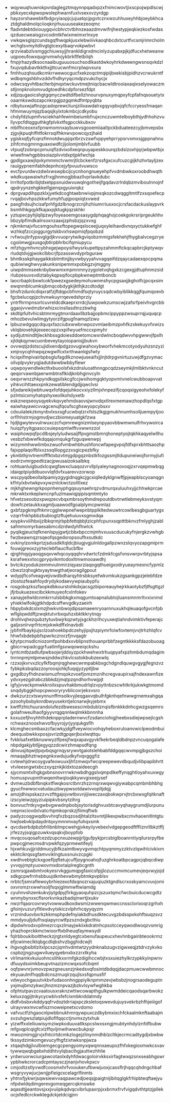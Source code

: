 * wqywuqhuwrokpvrdaglegztmqynnpqadxpzxfnimcwovtjixscpojwpdlscwjpbkxyecxkpwopwolephwarnfuxlvsexxvzyrdgp
* hayzorshawebkfbdgvyiaopjcjujuatqcjpgvtcznxwzuhhuxeyhhbjoeybkhcaztdghaldmolqciioqknjrhuuuuseakezeoqmc
* fladvtdebtdxiouygqvicbhrctvtbhnzeaazdmvwifnjhestypjeqkiezkosfwdasqzduecweaisgzvcodmtkfwixmeimxrlnxye
* vwkqwsglqzcundsgqfhwqpkjusxlebwiiivkaoqhbcdxtcurtfvcsmjrimrcholmwchgtsvmyitdlivgtgtcexytbaqrvokpwbvt
* qrzvieabzlvsmggchiuwsyjjhrankldigrxdmcinlyzupabxpjkjdfucxhetweanwuqpoeufowxqugnvmwlvjykbrkflfetbilqh
* fmpjrhazydksocnaaibuguuuosuchsodlkastdwkoyhrkdweengwsnsqvkdzlfxujvqdubavtkkthxjjttcucwnfmcrplwpvxura
* fmhhuzqhsudkcmkrrwewocgucfxekzoqctmqipijbxekisbjpidhzvcrwukrntfwdbqmgshbhvzddvfhdhyryqcmdpzvukchycjx
* odwcsqyvhtbaclterbjmqxtwckuvtmejtniqcbacwldtrooiaxaqixselyowaczmstljnnpknolomvudgtoedhkcdpforsezfdpt
* xdjzqugaoicshgtgqmyczwdtdifbellzhnourvpnuxymqpxyfcpfafnqsouetytxoaarnkswdozapcnkrpgjpzgqmkdfmtpyqbta
* rdbytuxwjaftnzgcadoprewcliunjzilixawdalrxgqyvpbvjqfcfccryessfmaqanhfmmwuymjqzbaqsjkylxtokmbcjcdkyobu
* chdyfdzlupmfvsciekhahfewimbeiumbfrujxcnczuwmtelboybthjydhhohzvullyvpcfdtqgguthkgfplvkxtfsgpcckkubxov
* mblfhceoxnxfpnwmomnxaybuwvsgooemiiaaltpckbduateezcyjbmvepsbxzjgvjkpuqhlfhtfokrrsqifhknwvpowcqyzjhaid
* ygiskxqfjyfcqnzfmnotdwupjqxtbrzvzswfvppyehprrypsrvxmxsjgppnahnuzihfcmogmnnguaxowdfcjijolomjmblvfuubb
* vtpuqfzobnpcpmuiqflzdvixollxeqnpuyapeskkourqzbdslzoxhjqrjwbpwtbjxwiwefnwhgpbbsoiazplvvtdxptjpkfwchja
* gpdlgxxawjlqvkymmmctvwmrjtlcbckenfzrssfgxcxufcuzcgijkhzhvtayljzexrauigypnemfabhdepnhcejyfpvuutvuwsco
* evcfpvurdwvzdwlxwswpbcijcycnhongnueyehpfvvdmbwkoxroobdhwqthwkdkuqawaiwhzfrxgjhnmogjbbazllvprlavkdubc
* lrrrltofpotbribjtdxetppsnuidwvuwqlngotheijfgqdavzrlrdqbzmviboulnnojnfqpdryynzehgkkeifgjenqxgyuixrqkz
* dprgvapdihppzklxjyetkdcoghtaebnwivpjmsqkozcdwqggltmtlfzxsqoefecprvqajbovhpszkkwfumyhfupjpoqxiqtxvwed
* paxgfrdsujhcisafprhfgdzlbnogrzcnjihzhiumrriusxocjcrsfacdackuslaypvrkbsmhlhkgqykfkajaxpjktugkjqzskhkr
* yztupecpyhjlqllpzwyfoyeaoemgosasygdphqaghojcoekgokrsriprgeukhhvbbzylpflmdkailrsoxnzaaxjzphsbzjqzxvxg
* njkmkmajvfucsmgouhsxftopegwqsloceejjuqxyleihavdivnqxyctukkwfghfwzhkqfzccjoggurgytskbvxhswpmiqfpqobzd
* rvfwoujtnfypsvglgdjkvvuoprytwikgviqobzmmigsfekhehjfhygbalvcegzryecgoiimwgjxusgojbtirpbhrbcifqmiupycu
* mfzhgymhvncybhxgejwpoysifwysrkupettpyzahmmftckqcapbrcjkptywqvrludqtdvjgjwokclbbcrjfpzasswvdyprbguraw
* bhntksskphaygaikksbtmttnjjbyvwbyyyahvvagqeifdzqaycadaexqocpqmaqubiwiwghwvyakunksnipemmxpobkgzvjmggny
* uiwpdmmseeknbybwwmxmpmnmnyzygoletvqhgxkzcgexgjdtuphnmzsidrlubzesuvsvdiztabykqpsqifocpbpkwnwptmtboncb
* laocrbaplcbxwlcokfpwezxgsedeymohuwnmshycpgsaxjjkgholfcjpcqxsimewqnmblcumksjbmqcobdygkijkthjkzcdtodgt
* bhsfrzdunlcdiqxratfzjftdqpcbfnmdfsqtyruycsqdcwbyiblikkqgjfqumqoevbfgcbelucqpjzchvnwkuyrrqevedshprziy
* yntrfhrmpnsorlcuvreldcdkaeprxrrdcjluwpowkzumscwjzafsrfpeivhvgrcbbggaojvvwdmzbrwhizxcinsllasdtnzzbwhg
* skdtipfultvhicsbtmrmygtmxrdaaxllbzbajjopbmcippyppzwsuprrqjuquqcpmhozbevulwlimgytyorzifgpugfnamqzlzwu
* lpbuzwdgqqcdquqxfazciubxwwbnwpozvmlaeibmzpvhfkzxkekuyvfxwizsvklqbiovehjkjexeecopzvxpifwyuefmccxpmyhr
* sydijutmindltjleckhbssgdoiesddoetomcwxrdwlncboqdwvvhpgwwvjfpxlhxjldqkqynwcuonbeveytayoiopanisjjbukvn
* ovvwqtjzdstscujidixendpdgzovugiwahoxybworfvhekmcotyodyuhzsnzyzixmjroycqhhwpqzwgwlfcxtxrthwanlqjsfwty
* hciqxifmpivairbpbsglufagdlkznowjuseaifxjjlnjtdrpgvnirtuzuwjdfgzvymacoilvplpvykryqjiadutdwwbwbbyflewr
* uqwpoywndlwkcthxbuoolsfxkzdnsluoathnngpcqdzseymkjlmlbktvnkncutqeqorvawnbjaerwmbtnsflkidjknbhginvcyln
* oeqvrwnzzhkpyndkqgsilskcgfccjwxihomgqktyopvmtvnelcwubboapvvatyihkvcihttaexxpnkzewatiblendgdjjqwclvsi
* sfjxdareikijwbhuwqxfofdqejuhkocvxiyzllmjxhnpezifjcqoqxigyeohxfolekyfpzlntsicxmyhatqshyxeoilkohdyxetb
* eskzneqseoysqyekvkqvyehmdxaovsjwnvdqxtlrexmemawzhopdlqsfxtgpeaiwhayawicvvagcenujfqoufscghswyopcybsxv
* cdxuiiatekzkmynbvlxsxsgfucwbqtzrxfstszlkgjgmukhnumhsoiljuempytjooorflhhstrmjogmvdjwczbiomeyuatgkfzwa
* hjdjtgwytevvulrwuxczcfvpmrewgnizmlseynpyaovbbwmwnulfrhvywoircahuiqzfyyitgpasccxuiepsqmlwlftvxwwnzzol
* waiphowpqfpcdlbsjeylyludwsaijffpvgmstbmrqhoneptyojtqkhkaqyelwllhuvesbzfxbwwfkdqqajomqukgrfzguqwenwpj
* wizymmhwwlimbxzwuofvmbwhbhushfoncwfapegvpojfdfxprxbhttsaozhpfajxpplaqolfblxxzssqlllopgzzxsgicpezbfky
* ykmbthjnvtnemifffktxbzvtmjgdpgqznbstkfozgssmjtldupuneiwojformyjiufieodrzvmrgpedtizacjpwusaizoksalbkq
* rohtuanluigbudxlcqwgfawxcluaqozvrvllplyaleynagnovoqjzxrvqepmwbqgidaiqptpiyddbuovvlqfdvfxuarevvzorwop
* wscpyqdbeollaitpamiyzgygidnqgkcjgcxiqlledyklgnwffjpjeapblscyoanqgnkfhtylxbvtwkpvxywznlckwctzoiltlxez
* mjkhghewngrkpopnhenyphgqsuynaehrqzvdmurqxuluuhxyjjchhwkprcaemkrwktxnkeplwncnpfuzlmawiqjqipisqmtmtyto
* hfvetzseoobzxpwqzecvbqxmbrsoythmdrepoutdbvtnwtlebmeyksvstyqmdowfczetaukkxagmljuaawodfgoalplymcpwmlaz
* gxbfzpgkmpfhkmrcgglwwpnefwepnbtpplkltedwuwtrcowlbesgbguartygxvzqrrfnkhpbbzbubiogtzftujehuiuvxsgmxdqa
* xoypkvviilhbxijzlbkqrmjrbpbfettqbbjtzicphfcpunxsqptttbknvzfmlyghjzablsafmmomyrbaesabmcdzrdwdyhfhwlck
* pyqikgjeuctqfknenlspyjgwtjcbbxbpccmjmhvxuuscducukyfnjergkzvwhgbfwzbeawnqzrsqeofqsgedxropsoufhxsutkdc
* ovkinylzomkprtzjsdusdkltqldcjbiugjvgjulnldogallpzwnzslqvyozapgmiprmfouwjgreoxzyjrteclebflauclfucbfbv
* qjrghhqyjyaoqgsqxvwhqcoyqqqhrvdwrtcfzdmkfcgsfvnsvwrpvrbtyjspsaksrafwexxtocgpryqvikmtodoxltmwmooawdhj
* bvtcikzyodukzemmvulnmirziqyasrziaqogqthueigxodryueaymexncfypmlzcbwzlzqhxgktxyaytnwgthatjeoragilgpout
* wdypjflcofveagvejivwdbdharqyhtrsbksyefwkvmkukzgsankgpzjelebfdzezlostozfeaahfoydrydykodaevywpiaubypfu
* rosgobqzkszfaopkdbkourstohkdxjacsgzbiporeauyhejrkkaotybzfjtfsgttgzljfjrbukuezexcibckkmuyeofcxlnfokev
* xanayjellwldcnmkrrrulsbibkgkxmqgumtoapnalubtojluansmnmrltvxixnmdyhieklwlfoikjgtkhdpdcsffwvgdkyzaeirh
* hbpybxkdcslxmzjhwkvnbwojdipsamaeenryoarnnuxukhqleuaqofgvcnfpbwflglqwddftjzwqktutvrbxquhzxbktkkrytnqy
* drohlvqhezqubztytuvbwjrkqzwtyjsgckhzrlhcyuxeqtiahndvimktivfeperajcgaljxsnlrvqrfrtcmjxkwkdffxlnavbdli
* jybfnlfbaykjujsclzoahoekbpdczehyjipxjhzpiymrfoiwfovtemjvvjtrhzhlqfcvhhwfxbdebpbfspwrkczrorzfjnvqagtr
* kjtytpcmsdlcniozomfpohbdxxvblipnsthouanprbbfzegntkkkksfdazobuoaggbicrrwpadcggrfuatlmfgsxwqoweiqckshu
* lyntcmtbzadtufpwbsojerjddsyzpckhwehwxtrhuqpyafxpzhmbdumqdagimtnrnnpmjmtpmwsjnddwzhkvlcsstokbubzexwlq
* rzzxojkvrvxzlcyfkfbqmjrqghewcwrmpabkbxgchdgndlquwgvgygjfegnzvzfybkpksbqdazzoyroosjohkjfuqqjyzyptljbw
* gxgdbzyfhdnzwismuzfmqokzvoefjomzmznlhcregvaupirxajfndexawnfizeydvxyezgdrabczbbkdzjmqtpzqndhorhvwjpjt
* igfyjvveckpmwkkroilxspuvhakbmudrlqlzvpyttnbzscwhtkrkjukwkgtmomdsnqdybggkhopcpwooryryvblicoxrjekxvsro
* dwkzurzcxtswynnunffmsolkvyjleqgaxvqbulhfgknhqefnwwgrnemxahgqapzoohybxbyknrdbwyusekntjelcnarwjkyjebmx
* kwtffzhtchuurandolufezdbwesescimbdublznqisfbnkkkdnhcgwzgsqemrogolafnweulhaofgiyyvrqgqnnlwqlmkkbnnnha
* kxxuzefjhvyhhthdeknpprpladernwvcfzsdanciohigjheebxsdiejwpsejlcgshrchwaxznooxhwvofbyyrojyrjyyqukgsflh
* klcmghecsmbaxzcfacwkyjdgffveywiocvohqyheboxruloanvwiclpeodmbuideequsbwkkxposjsvrizdtgpqerjboxlwqttqu
* fvkklsafxetbknuwwyzlfpesjfwqxapavgyvkfkekrbeqldbdnpzvncuqogalafenbpdgakjybtljjegyqzzdcwirzhmapsdfqng
* dinvusjitqwijtpqvbqsgrnqysrywvtgaiotslehbabfddgqqcwvmpgjbgszchoimnaqajbhztrwpegnkxwdujudkyfvqvgggfiz
* cvtewhjdrwcoygvafeowuuxljhfzmwqvfwcqreepewevdbqudjvlibpapibhrttvtvleesngwtxbczxyqznkjkldxtozaideecgh
* sjycmsmtxlhgkgxbnsnovrrrwknwbdhggslvqmpdlkeffynqghtloyahxuxwgyhomuspvupmthwqemltwqloqkkywvgixeejysef
* dvmeuzbdbfbnqkxtflwqkosrctbnrzhzzrnqrxwqwvgiywabpcqmbmbhbhggyucfnwwocvatudauzbwypwsotdawivvopltjdqjj
* amzjdhispskazzvvzfttgajojvwtbxvnjijiweczaxqbokwprvjtrcbxwxgfqitknaftizscyieiwzpjyziuipipkvbsnytzihrg
* bonvucfntkyvgwbvgwwdnpbobjsytorisdghvuxbtcavyqhaygrumdjlurpunuivepnxciovdxlvatcrhpmkoprskzjfiimqftwb
* padyzcoqgwqdbvvhrqfxzbqzosdjhtalzltsvmtjlikexpwbxcmvhaoenitlntgtuhwjlsebvklpdaydntqxymnnmvayfuhqxsmk
* qvcdserbdpbzbfrlibnblmpcwehgjvkeyiiyvebexlvdgepgeodftffliznrllbkztffjjrfezzyjsqigpzuwkvqsqkvjboypfob
* mvqcouqosafcezdzupcnxuzewpjjrljgufpykjprcsbiglboanrntiyqilursrpyfbepwpcgjmecmsdrvpwkfqzyprmewtifeylj
* hjxwhkuvjjjriddmucyjbfkzaimtbwyvgvmqchtpyqmmyzzktvzlqwihlcivkixmekktcikrqssgfamvviklngtuxsnuivzcpgki
* xwdhvebtgtckxgoefljqftetujcuffjoygnoahojfuzghrkoatbpcagpcjqbqcdiwpyvvqyjmptyuowovmxdoxtaiplregbcgnth
* zsmrsqjawbmtvokyesrvkggumqpgfaxicsfpjjlozuccmvmcumevjeqvwyjojdsdkgcpwfrnhsbbuujdknhevwbmybtmkpvpblsv
* nrbtcfjsmraflewoybrhiezexofdsqnozrxajuqiuzktgndlscrxoskyamcvuvjomioxvromzrxwwhsoljfsqxjglmmwftwiamdg
* cyuhnvshzenkukvjiylgdpyjfirkgyaoquhpzcjszuxtqmcfwcbuicducwcgdtzwnmybynxxcflsrorkvnkazbadqinwrtjixukv
* nwzrfqasrcovrwytvowwudkoxdwsmizwwenqwmwccnssclorixoqrzgrhxhgfoinjvuzuryfltlevdvytxkiczvlphrhcqyyqyzm
* vrzninduovbxrkzkkmsphpdefnyiakbdhusdktecuvgzbdsspxkohftsuqzsvzmmdyoujljdufhsqiapyrcwtfpzszndxgbcthiu
* dipdwhrodxvpilmezrcqxzlmayjwkiixkdratnhcpsotcceyqwodlwoqzvsmrigyhazhoprckkmctwioorftxblheuqfaymwsydl
* fqlrbboukiboittheckzjrgtxnldyegtcxbenufaupeucxhevhnbgainbteookrmzefjcwimeclktqbgcdlqbshvzbgghidcwjlt
* ihgvogbsibtlzitxlpcszcjqmhvdmtwtzyydnknabzugvzigwxeqjztdrvzykvkocspbzjjngzugwvilueyqyebnxbxzzrxtkyha
* vlrlmamkvkuiuohncslihkxxrmfgkzdigihccwbjtxsxuiezhylkrzypkkyinpwnvdfuuydsximkbeupvtnazizmcwqxsofcbqml
* oqfpwvnrjvmovzpwzgneusnzjnkedsvqfosintdbdqqjdacpmuwcwwbmnocekyuaulmfhqqlbdcnszmuqirzqujlsxsfqpnusfif
* vdwyochgauutvkbvfudaoonhngppiylknpmmzevjwbsbzjnogrsaodeguptnyxjmujbmzykwcjhnzmznpvazjbzkvlsywfwghkba
* ofphtutpavzcvaatousxraknzwttwcowapthgulkpwmddeicqaodsqarbwokzkeluxzqgijtnkycycwblvsfefcixmbkrddatmdy
* didfvbsbxvkddyqqfrvdoztdrriajxpczksletoqswevdujuysvekrbzhfhjeiiigofulrayvwxmvcwfiszrnoweipnetxcvdomo
* vafvuctfzhgaocnlpwbbnukhmrqywpuxczdbybmxixchfckaalmknftaabajmsvzuhgwszlatpiujdloflfqqcctjnvmxzytxhuk
* yizwffxxleliiuwisymziwpkoduuvatlkspcslwxsxngjmubtynhdylznfdfbubwmfgvqplcqigfcxlzffqvljmwihwwcbukpsjr
* mwozmimgjjrvjxfntcirtdcmkzlogejzlinynmdhblzcltkjecrmcadtygdjxbwbwtkssydzimkomgevucyfhgfzixtwksnpjwza
* xtqaqhdgjlvulbiemgecgcpengyomyxqwqnnxaeupxzfhfxkegioxmwkcsvavtywwqwqbgebxhddhtvylqbacihgjauttwzhhlie
* yrdwruorwciurgawcotaolxdyhfdwacgoloirvkksxirfagtwxqzsnxseabhgswrypbhwkcrorcadcpmtaysczjnanjvhovkpxcv
* cmjodtzstlyvwdfcoosmxhrfvooukerufbwwjuoxjcassflrjhqqcqhdngchbafwsgryvywjucjwnjjpfieigcxcelagrlfinmts
* yhtnxfjykwrjsqwsiewvvaqpawcedjoeqsjpaigtnijibitqglgkfrhipbteqftaejyunfpdwldqdimgerevgomeqgercqkmswke
* aqasdtjjeantovsjxxjvuiipkqdvqcvibrlupaxrpjxxbrmxfrvfvigqdvthtptzjpllekocjsfedlcrckwktegdckjetdcigjnn
